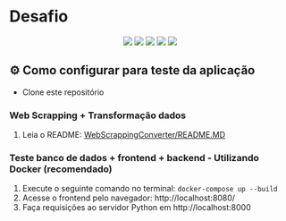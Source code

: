 # Desafio

<p align="center">
  <img src="https://img.shields.io/badge/Java-000?style=for-the-badge&logo=java&logoColor=white"/>
  <img src="https://img.shields.io/badge/PostgreSQL-black?style=for-the-badge&logo=postgresql&logoColor=blue"/>
  <img src="https://img.shields.io/badge/Python-black?style=for-the-badge&logo=python&logoColor=blue"/>
  <img src="https://img.shields.io/badge/Flask-000000?style=for-the-badge&logo=flask&logoColor=white"/>
    <img src="https://img.shields.io/badge/Docker-black?style=for-the-badge&logo=docker&logoColor=white"/>

</p>


## ⚙️ Como configurar para teste da aplicação
- Clone este repositório
### Web Scrapping + Transformação dados
1. Leia o README: [WebScrappingConverter/README.MD](https://github.com/apicela/just4fun/blob/main/WebScrappingConverter/README.MD)

### Teste banco de dados + frontend + backend - Utilizando Docker (recomendado) 
1. Execute o seguinte comando no terminal: ```docker-compose up --build```
2. Acesse o frontend pelo navegador: http://localhost:8080/
3. Faça requisições ao servidor Python em http://localhost:8000
